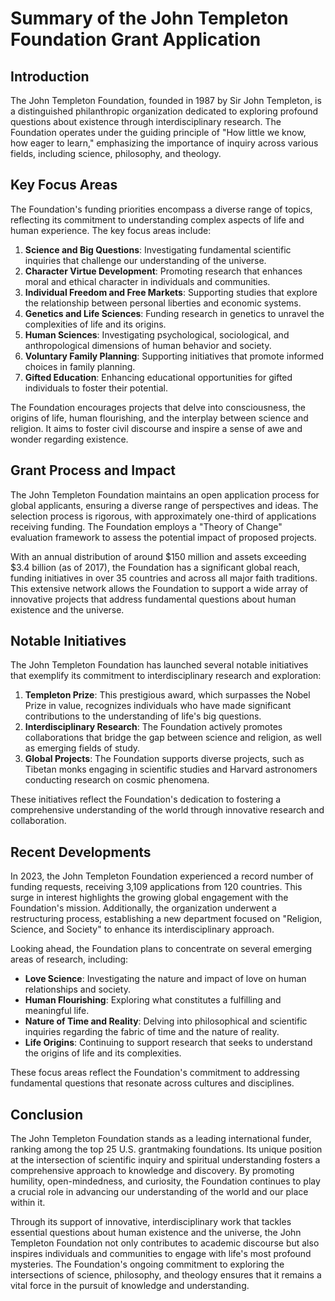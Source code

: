 # Summary of the John Templeton Foundation Grant Application

## Introduction
The John Templeton Foundation, founded in 1987 by Sir John Templeton, is a distinguished philanthropic organization dedicated to exploring profound questions about existence through interdisciplinary research. The Foundation operates under the guiding principle of "How little we know, how eager to learn," emphasizing the importance of inquiry across various fields, including science, philosophy, and theology.

## Key Focus Areas
The Foundation's funding priorities encompass a diverse range of topics, reflecting its commitment to understanding complex aspects of life and human experience. The key focus areas include:

1. **Science and Big Questions**: Investigating fundamental scientific inquiries that challenge our understanding of the universe.
2. **Character Virtue Development**: Promoting research that enhances moral and ethical character in individuals and communities.
3. **Individual Freedom and Free Markets**: Supporting studies that explore the relationship between personal liberties and economic systems.
4. **Genetics and Life Sciences**: Funding research in genetics to unravel the complexities of life and its origins.
5. **Human Sciences**: Investigating psychological, sociological, and anthropological dimensions of human behavior and society.
6. **Voluntary Family Planning**: Supporting initiatives that promote informed choices in family planning.
7. **Gifted Education**: Enhancing educational opportunities for gifted individuals to foster their potential.

The Foundation encourages projects that delve into consciousness, the origins of life, human flourishing, and the interplay between science and religion. It aims to foster civil discourse and inspire a sense of awe and wonder regarding existence.

## Grant Process and Impact
The John Templeton Foundation maintains an open application process for global applicants, ensuring a diverse range of perspectives and ideas. The selection process is rigorous, with approximately one-third of applications receiving funding. The Foundation employs a "Theory of Change" evaluation framework to assess the potential impact of proposed projects.

With an annual distribution of around $150 million and assets exceeding $3.4 billion (as of 2017), the Foundation has a significant global reach, funding initiatives in over 35 countries and across all major faith traditions. This extensive network allows the Foundation to support a wide array of innovative projects that address fundamental questions about human existence and the universe.

## Notable Initiatives
The John Templeton Foundation has launched several notable initiatives that exemplify its commitment to interdisciplinary research and exploration:

1. **Templeton Prize**: This prestigious award, which surpasses the Nobel Prize in value, recognizes individuals who have made significant contributions to the understanding of life's big questions.
2. **Interdisciplinary Research**: The Foundation actively promotes collaborations that bridge the gap between science and religion, as well as emerging fields of study.
3. **Global Projects**: The Foundation supports diverse projects, such as Tibetan monks engaging in scientific studies and Harvard astronomers conducting research on cosmic phenomena.

These initiatives reflect the Foundation's dedication to fostering a comprehensive understanding of the world through innovative research and collaboration.

## Recent Developments
In 2023, the John Templeton Foundation experienced a record number of funding requests, receiving 3,109 applications from 120 countries. This surge in interest highlights the growing global engagement with the Foundation's mission. Additionally, the organization underwent a restructuring process, establishing a new department focused on "Religion, Science, and Society" to enhance its interdisciplinary approach.

Looking ahead, the Foundation plans to concentrate on several emerging areas of research, including:

- **Love Science**: Investigating the nature and impact of love on human relationships and society.
- **Human Flourishing**: Exploring what constitutes a fulfilling and meaningful life.
- **Nature of Time and Reality**: Delving into philosophical and scientific inquiries regarding the fabric of time and the nature of reality.
- **Life Origins**: Continuing to support research that seeks to understand the origins of life and its complexities.

These focus areas reflect the Foundation's commitment to addressing fundamental questions that resonate across cultures and disciplines.

## Conclusion
The John Templeton Foundation stands as a leading international funder, ranking among the top 25 U.S. grantmaking foundations. Its unique position at the intersection of scientific inquiry and spiritual understanding fosters a comprehensive approach to knowledge and discovery. By promoting humility, open-mindedness, and curiosity, the Foundation continues to play a crucial role in advancing our understanding of the world and our place within it.

Through its support of innovative, interdisciplinary work that tackles essential questions about human existence and the universe, the John Templeton Foundation not only contributes to academic discourse but also inspires individuals and communities to engage with life's most profound mysteries. The Foundation's ongoing commitment to exploring the intersections of science, philosophy, and theology ensures that it remains a vital force in the pursuit of knowledge and understanding.